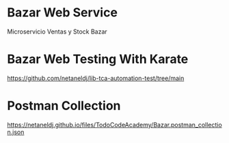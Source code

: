 # Bazar Web Service
 Microservicio Ventas y Stock Bazar
 
# Bazar Web Testing With Karate
 https://github.com/netaneldj/lib-tca-automation-test/tree/main
 
# Postman Collection
 https://netaneldj.github.io/files/TodoCodeAcademy/Bazar.postman_collection.json
 
